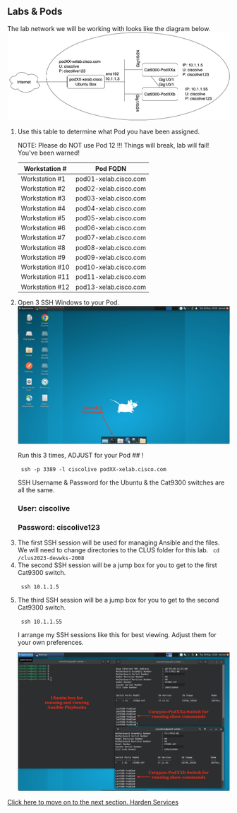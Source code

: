 ## Labs & Pods

The lab network we will be working with looks like the diagram below. 
<img src="/images/network-diagram.png" alt="DEVWKS-2008 Network Diagram" width=600>



<ol>

<li> Use this table to determine what Pod you have been assigned. </li>

NOTE: Please do NOT use Pod 12 !!! Things will break, lab will fail! You've been warned! 

| Workstation #  | Pod FQDN  |
| -------------- | ----------- |
| Workstation #1  | pod01-xelab.cisco.com   |
| Workstation #2  | pod02-xelab.cisco.com   |
| Workstation #3  | pod03-xelab.cisco.com   |
| Workstation #4  | pod04-xelab.cisco.com   |
| Workstation #5  | pod05-xelab.cisco.com   |
| Workstation #6  | pod06-xelab.cisco.com   |
| Workstation #7  | pod07-xelab.cisco.com   |
| Workstation #8  | pod08-xelab.cisco.com   |
| Workstation #9  | pod09-xelab.cisco.com   |
| Workstation #10  | pod10-xelab.cisco.com   |
| Workstation #11  | pod11-xelab.cisco.com   |
| Workstation #12  | pod13-xelab.cisco.com   |


<li>Open 3 SSH Windows to your Pod.  </li>

<img src="/images/10-01-lab-workstation-web.png" alt="Fresh Lab Workstation" width=600>

Run this 3 times, ADJUST for your Pod ## !

<code> ssh -p 3389 -l ciscolive podXX-xelab.cisco.com </code>

SSH Username & Password for the Ubuntu & the Cat9300 switches are all the same.
### User: ciscolive
### Password: ciscolive123

<li> The first SSH session will be used for managing Ansible and the files. </li>
We will need to change directories to the CLUS folder for this lab. 
<code> cd /clus2023-devwks-2008 </code>

<li> The second SSH session will be a jump box for you to get to the first Cat9300 switch. </li>

<code> ssh 10.1.1.5 </code>

<li> The third SSH session will be a jump box for you to get to the second Cat9300 switch.</li>

<code> ssh 10.1.1.55 </code>



I arrange my SSH sessions like this for best viewing.   Adjust them for your own preferences. 

<img src="/images/10-02-lab-workstation-ssh-web.png" alt="3 SSH Sessiosn on Lab Workstation" width=600>


</ol>


[Click here to move on to the next section. Harden Services](/01-Harden_Services.md)




